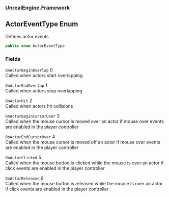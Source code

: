 ### [UnrealEngine.Framework](./UnrealEngine-Framework.md 'UnrealEngine.Framework')
## ActorEventType Enum
Defines actor events  
```csharp
public enum ActorEventType
```
### Fields
<a name='ActorEventType-OnActorBeginOverlap'></a>
`OnActorBeginOverlap` 0  
Called when actors start overlapping  
  
<a name='ActorEventType-OnActorEndOverlap'></a>
`OnActorEndOverlap` 1  
Called when actors stop overlapping  
  
<a name='ActorEventType-OnActorHit'></a>
`OnActorHit` 2  
Called when actors hit collisions  
  
<a name='ActorEventType-OnActorBeginCursorOver'></a>
`OnActorBeginCursorOver` 3  
Called when the mouse cursor is moved over an actor if mouse over events are enabled in the player controller  
  
<a name='ActorEventType-OnActorEndCursorOver'></a>
`OnActorEndCursorOver` 4  
Called when the mouse cursor is moved off an actor if mouse over events are enabled in the player controller  
  
<a name='ActorEventType-OnActorClicked'></a>
`OnActorClicked` 5  
Called when the mouse button is clicked while the mouse is over an actor if click events are enabled in the player controller  
  
<a name='ActorEventType-OnActorReleased'></a>
`OnActorReleased` 6  
Called when the mouse button is released while the mouse is over an actor if click events are enabled in the player controller  
  
